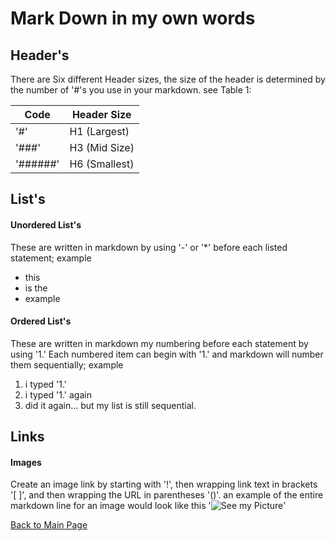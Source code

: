 # Mark Down in my own words

## Header's
There are Six different Header sizes, the size of the header is determined by the number of '#'s you use in your markdown.  see Table 1:

Code|Header Size
----|----
'#'|H1 (Largest)
'###'|H3 (Mid Size)
'######'|H6 (Smallest)

## List's

#### Unordered List's
These are written in markdown by using '-' or '*' before each listed statement; example
- this
- is the
- example

#### Ordered List's
These are written in markdown my numbering before each statement by using '1.'
Each numbered item can begin with '1.' and markdown will number them sequentially; example
1. i typed '1.'
1. i typed '1.' again
1. did it again... but my list is still sequential.

## Links
#### Images
Create an image link by starting with '!', then wrapping link text in brackets '[ ]', and then wrapping the URL in parentheses '()'.  an example of the entire markdown line for an image would look like this '![See my Picture](picture.jpeg)'

[Back to Main Page](README.md)
